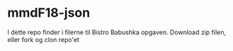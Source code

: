
# mmdF18-json

I dette repo finder i filerne til Bistro Babushka opgaven. Download zip filen, eller fork og clon repo'et
